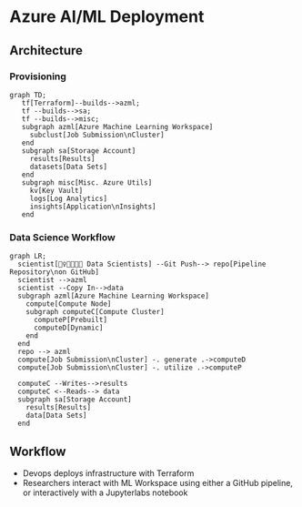 # Azure AI/ML Deployment

## Architecture

### Provisioning
```mermaid
graph TD;
   tf[Terraform]--builds-->azml;
   tf --builds-->sa;
   tf --builds-->misc;
   subgraph azml[Azure Machine Learning Workspace]
     subclust[Job Submission\nCluster]
   end
   subgraph sa[Storage Account]
     results[Results]
     datasets[Data Sets]
   end
   subgraph misc[Misc. Azure Utils]
     kv[Key Vault]
     logs[Log Analytics]
     insights[Application\nInsights]
   end

```

### Data Science Workflow

```mermaid
graph LR;
  scientist[🙋‍♀️👩‍🔬🧑‍💻 Data Scientists] --Git Push--> repo[Pipeline Repository\non GitHub]
  scientist -->azml
  scientist --Copy In-->data
  subgraph azml[Azure Machine Learning Workspace]
    compute[Compute Node]
    subgraph computeC[Compute Cluster]
      computeP[Prebuilt]
      computeD[Dynamic]
    end
  end
  repo --> azml
  compute[Job Submission\nCluster] -. generate .->computeD
  compute[Job Submission\nCluster] -. utilize .->computeP

  computeC --Writes-->results
  computeC <--Reads--> data
  subgraph sa[Storage Account]
    results[Results]
    data[Data Sets]
  end
```

## Workflow

* Devops deploys infrastructure with Terraform
* Researchers interact with ML Workspace using either a GitHub pipeline, or interactively with a Jupyterlabs notebook
